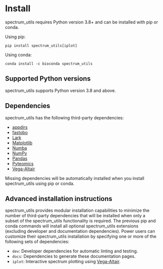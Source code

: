 # Install

spectrum_utils requires Python version 3.8+ and can be installed with pip or conda.

Using pip:

    pip install spectrum_utils[iplot]

Using conda:

    conda install -c bioconda spectrum_utils

## Supported Python versions

spectrum_utils supports Python version 3.8 and above.

## Dependencies

spectrum_utils has the following third-party dependencies:

- [appdirs](https://github.com/ActiveState/appdirs)
- [fastobo](https://fastobo.readthedocs.io/)
- [Lark](https://lark-parser.readthedocs.io/)
- [Matplotlib](https://matplotlib.org/)
- [Numba](http://numba.pydata.org/)
- [NumPy](https://www.numpy.org/)
- [Pandas](https://pandas.pydata.org/)
- [Pyteomics](https://pyteomics.readthedocs.io/)
- [Vega-Altair](https://altair-viz.github.io/)

Missing dependencies will be automatically installed when you install spectrum_utils using pip or conda.

## Advanced installation instructions

spectrum_utils provides modular installation capabilities to minimize the number of third-party dependencies that will be installed when only a subset of the spectrum_utils functionality is required.
The previous pip and conda commands will install all optional spectrum_utils extensions (excluding developer and documentation dependencies).
Power users can customize their spectrum_utils installation by specifying one or more of the following sets of dependencies:

- `dev`: Developer dependencies for automatic linting and testing.
- `docs`: Dependencies to generate these documentation pages.
- `iplot`: Interactive spectrum plotting using [Vega-Altair](https://altair-viz.github.io/).

